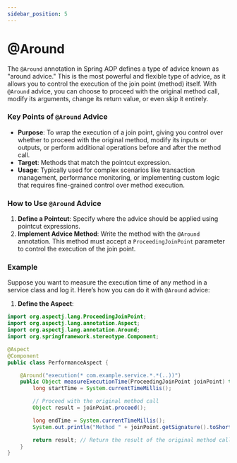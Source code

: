 ```yaml
---
sidebar_position: 5
---
```


# @Around

The `@Around` annotation in Spring AOP defines a type of advice known as "around advice." This is the most powerful and flexible type of advice, as it allows you to control the execution of the join point (method) itself. With `@Around` advice, you can choose to proceed with the original method call, modify its arguments, change its return value, or even skip it entirely.

### Key Points of `@Around` Advice

- **Purpose**: To wrap the execution of a join point, giving you control over whether to proceed with the original method, modify its inputs or outputs, or perform additional operations before and after the method call.
- **Target**: Methods that match the pointcut expression.
- **Usage**: Typically used for complex scenarios like transaction management, performance monitoring, or implementing custom logic that requires fine-grained control over method execution.

### How to Use `@Around` Advice

1. **Define a Pointcut**: Specify where the advice should be applied using pointcut expressions.
2. **Implement Advice Method**: Write the method with the `@Around` annotation. This method must accept a `ProceedingJoinPoint` parameter to control the execution of the join point.

### Example

Suppose you want to measure the execution time of any method in a service class and log it. Here’s how you can do it with `@Around` advice:

1. **Define the Aspect**:

```java
import org.aspectj.lang.ProceedingJoinPoint;
import org.aspectj.lang.annotation.Aspect;
import org.aspectj.lang.annotation.Around;
import org.springframework.stereotype.Component;

@Aspect
@Component
public class PerformanceAspect {

    @Around("execution(* com.example.service.*.*(..))")
    public Object measureExecutionTime(ProceedingJoinPoint joinPoint) throws Throwable {
        long startTime = System.currentTimeMillis();

        // Proceed with the original method call
        Object result = joinPoint.proceed();

        long endTime = System.currentTimeMillis();
        System.out.println("Method " + joinPoint.getSignature().toShortString() + " executed in " + (endTime - startTime) + " milliseconds");

        return result; // Return the result of the original method call
    }
}
```